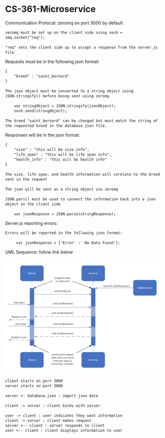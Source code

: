 # CS-361-Microservice
 
Communication Protocal: zeromq on port 3000 by default

    zeromq must be set up on the client side using sock = zmq.socket("req");

    "req" sets the client side up to accept a response from the server.js file



Requests must be in the following json format:

    {
        "breed" : "saint_bernard"
    }

    The json object must be converted to a string object using JSON.stringify() before being sent using zeromq

        var stringObject = JSON.stringify(jsonObject);
        sock.send(stringObject);

    The breed "saint_bernard" can be changed but must match the string of the requested breed in the database.json file.



Responses will be in the json format:

    {
        "size" : "this will be size info",
        "life_span" : "this will be life span info",
        "health_info" : "this will be health info"
    }

    The size, life span, and health information will corelate to the breed sent in the request

    The json will be sent as a string object via zeromq

    JSON.pars() must be used to convert the information back into a json object on the client side

        var jsonResponse = JSON.parse(stringResponse);



Server.js reporting errors:

    Errors will be reported in the following json format: 

         var jsonResponse = {'Error' : 'No Data Found'};



UML Sequence: follow link below

![alt text](https://github.com/rschwende/CS-361-Microservice/blob/main/README_UML_DIAGRAM.png)

    client starts on port 3000
    server starts on port 3000

    server <- database.json : import json data

    client -> server : client binds with server

    user -> client : user indicates they want information
    client -> server : client makes request
    server <-- client : server responds to client
    user <-- client : client displays information to user


